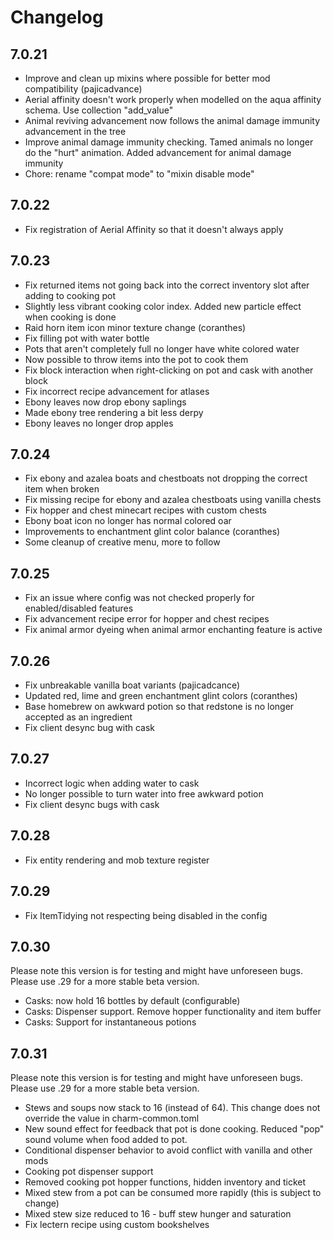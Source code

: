 # Changelog

## 7.0.21

- Improve and clean up mixins where possible for better mod compatibility (pajicadvance)
- Aerial affinity doesn't work properly when modelled on the aqua affinity schema. Use collection "add_value"
- Animal reviving advancement now follows the animal damage immunity advancement in the tree
- Improve animal damage immunity checking. Tamed animals no longer do the "hurt" animation. Added advancement for animal damage immunity
- Chore: rename "compat mode" to "mixin disable mode"

## 7.0.22

- Fix registration of Aerial Affinity so that it doesn't always apply

## 7.0.23

- Fix returned items not going back into the correct inventory slot after adding to cooking pot
- Slightly less vibrant cooking color index. Added new particle effect when cooking is done
- Raid horn item icon minor texture change (coranthes)
- Fix filling pot with water bottle
- Pots that aren't completely full no longer have white colored water
- Now possible to throw items into the pot to cook them
- Fix block interaction when right-clicking on pot and cask with another block
- Fix incorrect recipe advancement for atlases
- Ebony leaves now drop ebony saplings
- Made ebony tree rendering a bit less derpy
- Ebony leaves no longer drop apples

## 7.0.24

- Fix ebony and azalea boats and chestboats not dropping the correct item when broken
- Fix missing recipe for ebony and azalea chestboats using vanilla chests
- Fix hopper and chest minecart recipes with custom chests
- Ebony boat icon no longer has normal colored oar
- Improvements to enchantment glint color balance (coranthes)
- Some cleanup of creative menu, more to follow

## 7.0.25

- Fix an issue where config was not checked properly for enabled/disabled features
- Fix advancement recipe error for hopper and chest recipes
- Fix animal armor dyeing when animal armor enchanting feature is active

## 7.0.26

- Fix unbreakable vanilla boat variants (pajicadcance)
- Updated red, lime and green enchantment glint colors (coranthes)
- Base homebrew on awkward potion so that redstone is no longer accepted as an ingredient
- Fix client desync bug with cask

## 7.0.27

- Incorrect logic when adding water to cask
- No longer possible to turn water into free awkward potion
- Fix client desync bugs with cask

## 7.0.28

- Fix entity rendering and mob texture register

## 7.0.29

- Fix ItemTidying not respecting being disabled in the config

## 7.0.30

Please note this version is for testing and might have unforeseen bugs.
Please use .29 for a more stable beta version.

- Casks: now hold 16 bottles by default (configurable)
- Casks: Dispenser support. Remove hopper functionality and item buffer
- Casks: Support for instantaneous potions

## 7.0.31

Please note this version is for testing and might have unforeseen bugs.
Please use .29 for a more stable beta version.

- Stews and soups now stack to 16 (instead of 64). This change does not override the value in charm-common.toml
- New sound effect for feedback that pot is done cooking. Reduced "pop" sound volume when food added to pot.
- Conditional dispenser behavior to avoid conflict with vanilla and other mods
- Cooking pot dispenser support
- Removed cooking pot hopper functions, hidden inventory and ticket
- Mixed stew from a pot can be consumed more rapidly (this is subject to change)
- Mixed stew size reduced to 16 - buff stew hunger and saturation
- Fix lectern recipe using custom bookshelves